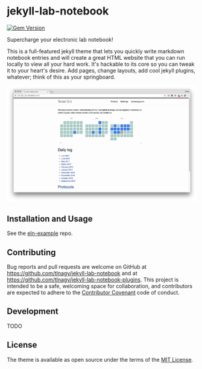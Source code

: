 # jekyll-lab-notebook

[![Gem Version](https://badge.fury.io/rb/jekyll-lab-notebook.svg)](https://badge.fury.io/rb/jekyll-lab-notebook)

Supercharge your electronic lab notebook!

This is a full-featured jekyll theme that lets you quickly write markdown
notebook entries and will create a great HTML website that you can run locally
to view all your hard work. It's hackable to its core so you can tweak it to
your heart's desire. Add pages, change layouts, add cool jekyll plugins,
whatever; think of this as your springboard.

![](screenshot.png)

## Installation and Usage

See the [eln-example](https://github.com/tlnagy/eln-example) repo.

## Contributing

Bug reports and pull requests are welcome on GitHub at https://github.com/tlnagy/jekyll-lab-notebook and at https://github.com/tlnagy/jekyll-lab-notebook-plugins. This project is intended to be a safe, welcoming space for collaboration, and contributors are expected to adhere to the [Contributor Covenant](http://contributor-covenant.org) code of conduct.

## Development

TODO

## License

The theme is available as open source under the terms of the [MIT License](https://opensource.org/licenses/MIT).
